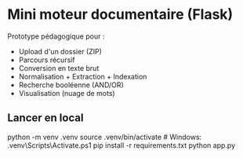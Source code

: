# Mini moteur documentaire (Flask)

Prototype pédagogique pour :
- Upload d'un dossier (ZIP)
- Parcours récursif
- Conversion en texte brut
- Normalisation + Extraction + Indexation
- Recherche booléenne (AND/OR)
- Visualisation (nuage de mots)

## Lancer en local

python -m venv .venv
source .venv/bin/activate   # Windows: .venv\Scripts\Activate.ps1
pip install -r requirements.txt
python app.py
